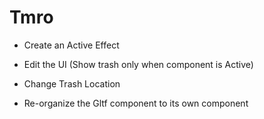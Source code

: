 # Tmro

* Create an Active Effect

* Edit the UI (Show trash only when component is Active)

* Change Trash Location


* Re-organize the Gltf component to its own component 